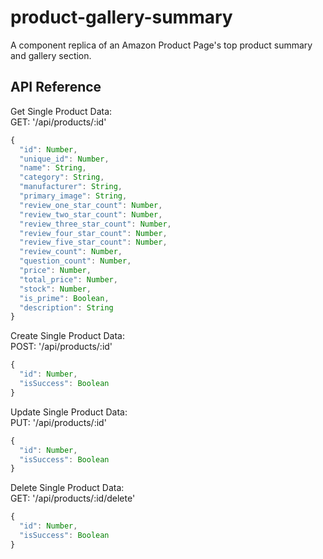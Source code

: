 # product-gallery-summary
A component replica of an Amazon Product Page's top product summary and gallery section.

## API Reference

Get Single Product Data: 
<br>GET: '/api/products/:id'

```javascript
{
  "id": Number,
  "unique_id": Number,
  "name": String,
  "category": String,
  "manufacturer": String,
  "primary_image": String,
  "review_one_star_count": Number,
  "review_two_star_count": Number,
  "review_three_star_count": Number,
  "review_four_star_count": Number,
  "review_five_star_count": Number,
  "review_count": Number,
  "question_count": Number,
  "price": Number,
  "total_price": Number,
  "stock": Number,
  "is_prime": Boolean,
  "description": String
}
```

Create Single Product Data:
<br>POST: '/api/products/:id'

```javascript
{
  "id": Number,
  "isSuccess": Boolean
}
```

Update Single Product Data:
<br>PUT: '/api/products/:id'

```javascript
{
  "id": Number,
  "isSuccess": Boolean
}
```

Delete Single Product Data:
<br>GET: '/api/products/:id/delete'

```javascript
{
  "id": Number,
  "isSuccess": Boolean
}
```
